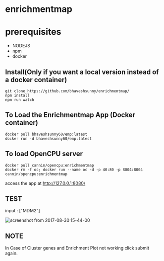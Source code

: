 # enrichmentmap

# prerequisites

* NODEJS
* npm
* docker

## Install(Only if you want a local version instead of a docker container)

```
git clone https://github.com/bhaveshsunny/enrichmentmap/
npm install
npm run watch
```

## To Load the Enrichmentmap App (Docker container)

```
docker pull bhaveshsunny60/emp:latest
docker run -d bhaveshsunny60/emp:latest
```
## To load OpenCPU server

```
docker pull cannin/opencpu:enrichmentmap
docker rm -f oc; docker run --name oc -d -p 40:80 -p 8004:8004 cannin/opencpu:enrichmentmap
```

access the app at http://127.0.0.1:8080/

## TEST

input : ["MDM2"]

![screenshot from 2017-08-30 15-44-00](https://user-images.githubusercontent.com/16358797/29868181-9b8f49ec-8d9b-11e7-84d3-d875106dfc9d.png)

## NOTE

In Case of Cluster genes and Enrichment Plot not working click submit again.

